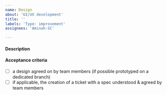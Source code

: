 ```yaml
---
name: Design
about: 'UI/UX development'
title: ''
labels: 'Type: improvement'
assignees: 'Aminah-SC'

---
```


#### Description



#### Acceptance criteria

- [ ] a design agreed on by team members (if possible prototyped on a dedicated branch)
- [ ] if applicable, the creation of a ticket with a spec understood & agreed by team members
